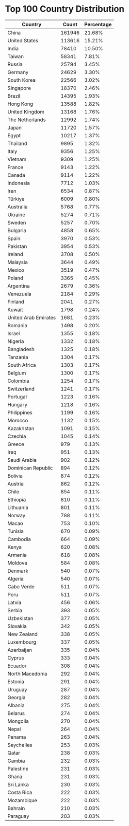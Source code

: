 # Top 100 Country Distribution
| Country | Count | Percentage |
|----|----|----|
| China | 161946 | 21.68% |
| United States | 113616 | 15.21% |
| India | 78410 | 10.50% |
| Taiwan | 58341 | 7.81% |
| Russia | 25794 | 3.45% |
| Germany | 24629 | 3.30% |
| South Korea | 22566 | 3.02% |
| Singapore | 18370 | 2.46% |
| Brazil | 14395 | 1.93% |
| Hong Kong | 13588 | 1.82% |
| United Kingdom | 13168 | 1.76% |
| The Netherlands | 12992 | 1.74% |
| Japan | 11720 | 1.57% |
| Egypt | 10217 | 1.37% |
| Thailand | 9895 | 1.32% |
| Italy | 9356 | 1.25% |
| Vietnam | 9309 | 1.25% |
| France | 9143 | 1.22% |
| Canada | 9114 | 1.22% |
| Indonesia | 7712 | 1.03% |
| Iran | 6534 | 0.87% |
| Türkiye | 6009 | 0.80% |
| Australia | 5768 | 0.77% |
| Ukraine | 5274 | 0.71% |
| Sweden | 5257 | 0.70% |
| Bulgaria | 4858 | 0.65% |
| Spain | 3970 | 0.53% |
| Pakistan | 3954 | 0.53% |
| Ireland | 3708 | 0.50% |
| Malaysia | 3644 | 0.49% |
| Mexico | 3519 | 0.47% |
| Poland | 3365 | 0.45% |
| Argentina | 2679 | 0.36% |
| Venezuela | 2184 | 0.29% |
| Finland | 2041 | 0.27% |
| Kuwait | 1798 | 0.24% |
| United Arab Emirates | 1681 | 0.23% |
| Romania | 1498 | 0.20% |
| Israel | 1355 | 0.18% |
| Nigeria | 1332 | 0.18% |
| Bangladesh | 1325 | 0.18% |
| Tanzania | 1304 | 0.17% |
| South Africa | 1303 | 0.17% |
| Belgium | 1300 | 0.17% |
| Colombia | 1254 | 0.17% |
| Switzerland | 1241 | 0.17% |
| Portugal | 1223 | 0.16% |
| Hungary | 1218 | 0.16% |
| Philippines | 1199 | 0.16% |
| Morocco | 1132 | 0.15% |
| Kazakhstan | 1091 | 0.15% |
| Czechia | 1045 | 0.14% |
| Greece | 979 | 0.13% |
| Iraq | 951 | 0.13% |
| Saudi Arabia | 902 | 0.12% |
| Dominican Republic | 894 | 0.12% |
| Bolivia | 874 | 0.12% |
| Austria | 862 | 0.12% |
| Chile | 854 | 0.11% |
| Ethiopia | 810 | 0.11% |
| Lithuania | 801 | 0.11% |
| Norway | 788 | 0.11% |
| Macao | 753 | 0.10% |
| Tunisia | 670 | 0.09% |
| Cambodia | 664 | 0.09% |
| Kenya | 620 | 0.08% |
| Armenia | 618 | 0.08% |
| Moldova | 584 | 0.08% |
| Denmark | 540 | 0.07% |
| Algeria | 540 | 0.07% |
| Cabo Verde | 511 | 0.07% |
| Peru | 511 | 0.07% |
| Latvia | 456 | 0.06% |
| Serbia | 393 | 0.05% |
| Uzbekistan | 377 | 0.05% |
| Slovakia | 342 | 0.05% |
| New Zealand | 338 | 0.05% |
| Luxembourg | 337 | 0.05% |
| Azerbaijan | 335 | 0.04% |
| Cyprus | 333 | 0.04% |
| Ecuador | 308 | 0.04% |
| North Macedonia | 292 | 0.04% |
| Estonia | 291 | 0.04% |
| Uruguay | 287 | 0.04% |
| Georgia | 282 | 0.04% |
| Albania | 275 | 0.04% |
| Belarus | 274 | 0.04% |
| Mongolia | 270 | 0.04% |
| Nepal | 264 | 0.04% |
| Panama | 263 | 0.04% |
| Seychelles | 253 | 0.03% |
| Qatar | 238 | 0.03% |
| Gambia | 232 | 0.03% |
| Palestine | 231 | 0.03% |
| Ghana | 231 | 0.03% |
| Sri Lanka | 230 | 0.03% |
| Costa Rica | 222 | 0.03% |
| Mozambique | 222 | 0.03% |
| Bahrain | 210 | 0.03% |
| Paraguay | 203 | 0.03% |
